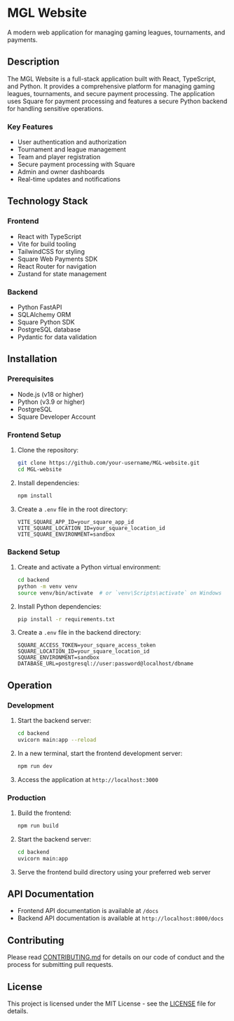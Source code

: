 # MGL Website

A modern web application for managing gaming leagues, tournaments, and payments.

## Description

The MGL Website is a full-stack application built with React, TypeScript, and Python. It provides a comprehensive platform for managing gaming leagues, tournaments, and secure payment processing. The application uses Square for payment processing and features a secure Python backend for handling sensitive operations.

### Key Features
- User authentication and authorization
- Tournament and league management
- Team and player registration
- Secure payment processing with Square
- Admin and owner dashboards
- Real-time updates and notifications

## Technology Stack

### Frontend
- React with TypeScript
- Vite for build tooling
- TailwindCSS for styling
- Square Web Payments SDK
- React Router for navigation
- Zustand for state management

### Backend
- Python FastAPI
- SQLAlchemy ORM
- Square Python SDK
- PostgreSQL database
- Pydantic for data validation

## Installation

### Prerequisites
- Node.js (v18 or higher)
- Python (v3.9 or higher)
- PostgreSQL
- Square Developer Account

### Frontend Setup
1. Clone the repository:
   ```bash
   git clone https://github.com/your-username/MGL-website.git
   cd MGL-website
   ```

2. Install dependencies:
   ```bash
   npm install
   ```

3. Create a `.env` file in the root directory:
   ```env
   VITE_SQUARE_APP_ID=your_square_app_id
   VITE_SQUARE_LOCATION_ID=your_square_location_id
   VITE_SQUARE_ENVIRONMENT=sandbox
   ```

### Backend Setup
1. Create and activate a Python virtual environment:
   ```bash
   cd backend
   python -m venv venv
   source venv/bin/activate  # or `venv\Scripts\activate` on Windows
   ```

2. Install Python dependencies:
   ```bash
   pip install -r requirements.txt
   ```

3. Create a `.env` file in the backend directory:
   ```env
   SQUARE_ACCESS_TOKEN=your_square_access_token
   SQUARE_LOCATION_ID=your_square_location_id
   SQUARE_ENVIRONMENT=sandbox
   DATABASE_URL=postgresql://user:password@localhost/dbname
   ```

## Operation

### Development
1. Start the backend server:
   ```bash
   cd backend
   uvicorn main:app --reload
   ```

2. In a new terminal, start the frontend development server:
   ```bash
   npm run dev
   ```

3. Access the application at `http://localhost:3000`

### Production
1. Build the frontend:
   ```bash
   npm run build
   ```

2. Start the backend server:
   ```bash
   cd backend
   uvicorn main:app
   ```

3. Serve the frontend build directory using your preferred web server

## API Documentation
- Frontend API documentation is available at `/docs`
- Backend API documentation is available at `http://localhost:8000/docs`

## Contributing
Please read [CONTRIBUTING.md](CONTRIBUTING.md) for details on our code of conduct and the process for submitting pull requests.

## License
This project is licensed under the MIT License - see the [LICENSE](LICENSE) file for details.
